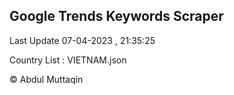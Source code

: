 

## Google Trends Keywords Scraper 
 
Last Update 07-04-2023 , 21:35:25

Country List :
VIETNAM.json



© Abdul Muttaqin 
